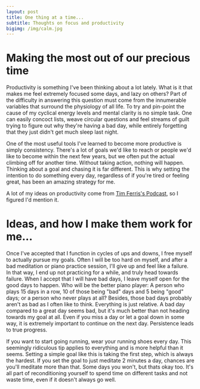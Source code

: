 ```yaml
---
layout: post
title: One thing at a time...
subtitle: Thoughts on focus and productivity
bigimg: /img/calm.jpg
---
```


# Making the most out of our precious time

Productivity is something I've been thinking about a lot lately. What is it that makes me feel extremely focused some days, and lazy on others? Part of the difficulty in answering this question must come from the innumerable variables that surround the physiology of all life. To try and pin-point the cause of my cyclical energy levels and mental clarity is no simple task. One can easily concoct lists, weave circular questions and feel streams of guilt trying to figure out why they're having a bad day, while entirely forgetting that they just didn't get much sleep last night. 

One of the most useful tools I've learned to become more productive is simply consistency. There's a lot of goals we'd like to reach or people we'd like to become within the next few years, but we often put the actual climbing off for another time. Without taking action, nothing will happen. Thinking about a goal and chasing it is far different. This is why setting the intention to do something every day, regardless of if you're tired or feeling great, has been an amazing strategy for me. 

A lot of my ideas on productivity come from [Tim Ferris's Podcast](http://tim.blog/podcast/), so I figured I'd mention it.

# Ideas, and how I make them work for me...

Once I've accepted that I function in cycles of ups and downs, I free myself to actually pursue my goals. Often I will be too hard on myself, and after a bad meditation or piano practice session, I'll give up and feel like a failure. In that way, I end up not practicing for a while, and truly head towards failure. When I accept that I will have bad days, I leave myself open for the good days to happen. Who will be the better piano player: A person who plays 15 days in a row, 10 of those being "bad" days and 5 being "good" days; or a person who never plays at all? Besides, those bad days probably aren't as bad as I often like to think. Everything is just relative. A bad day compared to a great day seems bad, but it's much better than not heading towards my goal at all. Even if you miss a day or let a goal down in some way, it is extremely important to continue on the next day. Persistence leads to true progress.

If you want to start going running, wear your running shoes every day. This seemingly ridiculous tip applies to everything and is more helpful than it seems. Setting a simple goal like this is taking the first step, which is always the hardest. If you set the goal to just meditate 2 minutes a day, chances are you'll meditate more than that. Some days you won't, but thats okay too. It's all part of reconditioning yourself to spend time on different tasks and not waste time, even if it doesn't always go well.